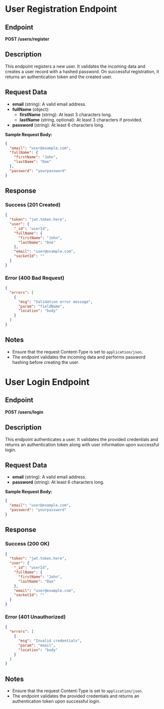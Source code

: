 # User Registration Endpoint

## Endpoint
**POST /users/register**

## Description
This endpoint registers a new user. It validates the incoming data and creates a user record with a hashed password. On successful registration, it returns an authentication token and the created user.

## Request Data
- **email** (string): A valid email address.
- **fullName** (object):
  - **firstName** (string): At least 3 characters long.
  - **lastName** (string, optional): At least 3 characters if provided.
- **password** (string): At least 6 characters long.

**Sample Request Body:**
```json
{
  "email": "user@example.com",
  "fullName": {
    "firstName": "John",
    "lastName": "Doe"
  },
  "password": "yourpassword"
}
```

## Response

### Success (201 Created)
```json
{
  "token": "jwt.token.here",
  "user": {
    "_id": "userId",
    "fullName": {
      "firstName": "John",
      "lastName": "Doe"
    },
    "email": "user@example.com",
    "socketId": ""
  }
}
```

### Error (400 Bad Request)
```json
{
  "errors": [
    {
      "msg": "Validation error message",
      "param": "fieldName",
      "location": "body"
    }
  ]
}
```

## Notes
- Ensure that the request Content-Type is set to `application/json`.
- The endpoint validates the incoming data and performs password hashing before creating the user.

# User Login Endpoint

## Endpoint
**POST /users/login**

## Description
This endpoint authenticates a user. It validates the provided credentials and returns an authentication token along with user information upon successful login.

## Request Data
- **email** (string): A valid email address.
- **password** (string): At least 6 characters long.

**Sample Request Body:**
```json
{
  "email": "user@example.com",
  "password": "yourpassword"
}
```

## Response

### Success (200 OK)
```json
{
  "token": "jwt.token.here",
  "user": {
    "_id": "userId",
    "fullName": {
      "firstName": "John",
      "lastName": "Doe"
    },
    "email": "user@example.com",
    "socketId": ""
  }
}
```

### Error (401 Unauthorized)
```json
{
  "errors": [
    {
      "msg": "Invalid credentials",
      "param": "email",
      "location": "body"
    }
  ]
}
```

## Notes
- Ensure that the request Content-Type is set to `application/json`.
- The endpoint validates the provided credentials and returns an authentication token upon successful login.
